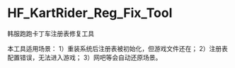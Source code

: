 # HF_KartRider_Reg_Fix_Tool
韩服跑跑卡丁车注册表修复工具

本工具适用场景：
  1）重装系统后注册表被初始化，但游戏文件还在；
  2）注册表配置错误，无法进入游戏；
  3）网吧等会自动还原场景。
